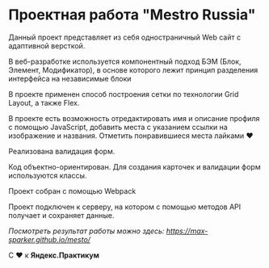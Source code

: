 # Проектная работа "Mestro Russia"

Данный проект представляет из себя одностраничный Web сайт с адаптивной версткой.

В веб-разработке используется компонентный подход БЭМ (Блок, Элемент, Модификатор),
в основе которого лежит принцип разделения интерфейса на независимые блоки

В проекте применен способ построения сетки по технологии Grid Layout, а также Flex.

В проекте есть возможность отредактировать имя и описание профиля с помощью JavaScript,
добавить места с указанием ссылки на изображение и названия. Отметить понравившиеся
места лайками ❤

Реализована валидация форм.

Код объектно-ориентирован. Для создания карточек и валидации форм используются классы.

Проект собран с помощью Webpack

Проект подключен к серверу, на котором с помощью методов API получает и сохраняет данные.

_Посмотреть результат работы можно здесь: https://max-sparker.github.io/mesto/_

С ❤ к **Яндекс.Практикум**
